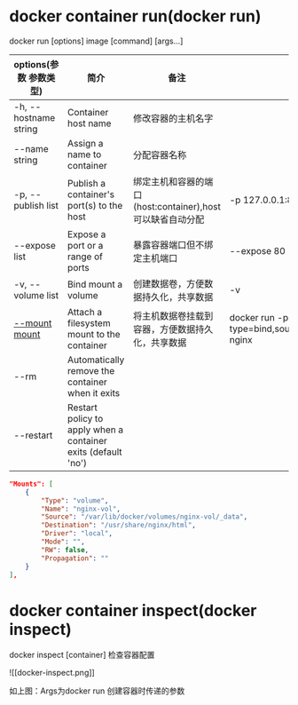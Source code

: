 # docker container run(docker run) 

docker run [options] image [command] [args...]

| options(参数 参数类型)        | 简介                | 备注               | 举例 |
| --------------------- | ------------------- | ------------------ |---------|
| -h, --hostname string | Container host name | 修改容器的主机名字 |
| --name string | Assign a name to container | 分配容器名称 |
| -p, --publish list  | Publish a container's port(s) to the host | 绑定主机和容器的端口(host:container),host可以缺省自动分配 |-p 127.0.0.1:80:8080/tcp|
| --expose list | Expose a port or a range of ports | 暴露容器端口但不绑定主机端口 | --expose 80 |
| -v, --volume list |  Bind mount a volume | 创建数据卷，方便数据持久化，共享数据 | -v  |
| [--mount mount](https://docs.docker.com/storage/bind-mounts/)|  Attach a filesystem mount to the container | 将主机数据卷挂载到容器，方便数据持久化，共享数据 | docker run -p 9000:80 --mount type=bind,source=d:/ng,destination=/etc/nginx/conf.d nginx |
| --rm |  Automatically remove the container when it exits | 
| --restart |  Restart policy to apply when a container  exits (default 'no')| 


```json
"Mounts": [
    {
        "Type": "volume",
        "Name": "nginx-vol",
        "Source": "/var/lib/docker/volumes/nginx-vol/_data",
        "Destination": "/usr/share/nginx/html",
        "Driver": "local",
        "Mode": "",
        "RW": false,
        "Propagation": ""
    }
],
```

# docker container inspect(docker inspect) 

docker inspect [container] 检查容器配置

![[docker-inspect.png]]

如上图：Args为docker run 创建容器时传递的参数
